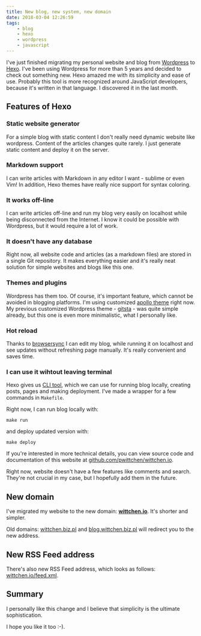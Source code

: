 ```yaml
---
title: New blog, new system, new domain
date: 2018-03-04 12:26:59
tags:
	- blog
	- hexo
	- wordpress
	- javascript
---
```


I've just finished migrating my personal website and blog from [Wordpress](https://wordpress.com) to [Hexo](https://hexo.io/). I've been using Wordpress for more than 5 years and decided to check out something new. Hexo amazed me with its simplicity and ease of use. Probably this tool is more recognized around JavaScript developers, because it's written in that language. I discovered it in the last month.

Features of Hexo
----------------

### Static website generator

For a simple blog with static content I don't really need dynamic website like wordpress. Content of the articles changes quite rarely. I just generate static content and deploy it on the server.

### Markdown support

I can write articles with Markdown in any editor I want - sublime or even Vim! In addition, Hexo themes have really nice support for syntax coloring.

### It works off-line

I can write articles off-line and run my blog very easily on localhost while being disconnected from the Internet. I know it could be possible with Wordpress, but it would require a lot of work.

### It doesn't have any database

Right now, all website code and articles (as a markdown files) are stored in a single Git repository. It makes everything easier and it's really neat solution for simple websites and blogs like this one.

### Themes and plugins

Wordpress has them too. Of course, it's important feature, which cannot be avoided in blogging platforms. I'm using customized [apollo theme](https://github.com/pinggod/hexo-theme-apollo) right now. My previous customized Wordpress theme - [gitsta](https://github.com/nehalist/gitsta) -  was quite simple already, but this one is even more minimalistic, what I personally like.

### Hot reload

Thanks to [browsersync](https://browsersync.io/) I can edit my blog, while running it on localhost and see updates without refreshing page manually. It's really convenient and saves time.

### I can use it wihtout leaving terminal

Hexo gives us [CLI tool](https://github.com/hexojs/hexo-cli), which we can use for running blog locally, creating posts, pages and making deployment. I've made a wrapper for a few commands in `Makefile`.

Right now, I can run blog locally with:

```
make run
```

and deploy updated version with:

```
make deploy
```

If you're interested in more technical details, you can view source code and documentation of this website at [github.com/pwittchen/wittchen.io](https://github.com/pwittchen/wittchen.io).

Right now, website doesn't have a few features like comments and search. They're not crucial in my case, but I hopefully add them in the future.

New domain
----------

I've migrated my website to the new domain: [**wittchen.io**](http://wittchen.io).
It's shorter and simpler.

Old domains: [wittchen.biz.pl](http://wittchen.biz.pl) and [blog.wittchen.biz.pl](http://blog.wittchen.biz.pl) will redirect you to the new address.

New RSS Feed address
--------------------

There's also new RSS Feed address, which looks as follows: [wittchen.io/feed.xml](http://wittchen.io/feed.xml).

Summary
-------

I personally like this change and I believe that simplicity is the ultimate sophistication. 

I hope you like it too :-).
